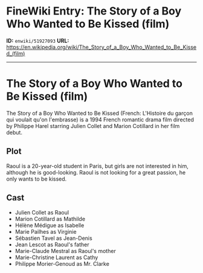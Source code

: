 # FineWiki Entry: The Story of a Boy Who Wanted to Be Kissed (film)

**ID:** `enwiki/51927093`
**URL:** <https://en.wikipedia.org/wiki/The_Story_of_a_Boy_Who_Wanted_to_Be_Kissed_(film)>

--- 

# The Story of a Boy Who Wanted to Be Kissed (film)
The Story of a Boy Who Wanted to Be Kissed (French: L'Histoire du garçon qui voulait qu'on l'embrasse) is a 1994 French romantic drama film directed by Philippe Harel starring Julien Collet and Marion Cotillard in her film debut.

## Plot
Raoul is a 20-year-old student in Paris, but girls are not interested in him, although he is good-looking. Raoul is not looking for a great passion, he only wants to be kissed.

## Cast
- Julien Collet as Raoul
- Marion Cotillard as Mathilde
- Hélène Médigue as Isabelle
- Marie Pailhes as Virginie
- Sébastien Tavel as Jean-Denis
- Jean Lescot as	Raoul's father
- Marie-Claude Mestral as Raoul's mother
- Marie-Christine Laurent as Cathy
- Philippe Morier-Genoud as Mr. Clarke

